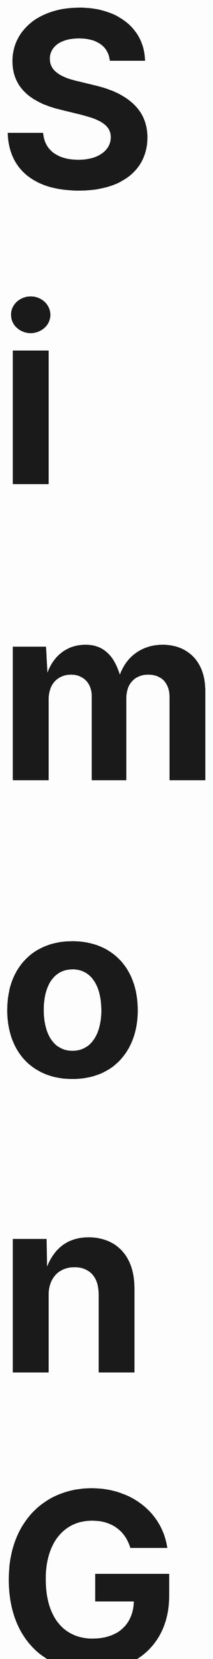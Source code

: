 
# <span style="font-size:2000%; font-weight:bold">Simon Game</span>

# ***<p align="center" style="font-size: 900%">Get ready to challenge your memory skills and have some fun with Simon - the classic electronic game brought to life in your browser! Follow the patterns and climb the levels to become the ultimate Simon master. Are you up for the challenge?</p>***
<br>
<br>


**The Simon Game is a simple memory game, in which the user needs to repeat the sequence of colors and sounds generated by the computer. The game gets progressively    harder as the user successfully completes each level.
This project is a web-based version of the Simon Game, built with HTML, CSS, and JavaScript.**

## :woman_shrugging: **How to Play**
 *To play the game, simply open the index.html file in your web browser. Press any key to start the game. The computer will randomly generate a sequence of colors      and sounds. Repeat the sequence by clicking on the colored buttons in the correct order. Each time you successfully complete a level, the game will get harder by       adding an additional color to the sequence. If you make a mistake, the game will end and you'll have to start over*

## **Files**
**The project consists of the following files:**<br>
**1) index.html: The main HTML file, which contains the game board and links to the CSS and JavaScript files.<br>
  2) styles.css: The CSS file, which contains the styling for the game board and buttons.<br>
  3) game.js: The JavaScript file, which contains the game logic and functionality.**

## **Game Logic**
*The game logic is contained within the game.js file. The game uses two arrays to keep track of the sequence of colors and the user's clicked colors. Each time the user clicks on a color button, the clicked color is added to the user's array, and the function checkAnswer is called to check if the user's sequence matches the computer's sequence. If the user's sequence matches, the game moves on to the next level. If the user makes a mistake, the game ends and the startOver function is called to reset the game.*

[Play Here](file:///C:/Users/Hp/OneDrive/Desktop/Simon%20Game%20Challenge%20Step%201%20Answer/index.html)

## :rocket: **Features**

* The project is a browser-based implementation of the classic electronic game Simon.<br>
* It uses HTML, CSS, and JavaScript to create the game interface and logic.<br>
* The game features four colored buttons that light up in a random pattern that the player must then repeat.<br>
* The game keeps track of the player's progress through the levels and increases the difficulty as they advance.<br>
* The game includes sound effects and animations to enhance the playing experience.<br>
* The game includes error handling to detect and respond to incorrect button presses.<br>
* The game is responsive and can be played on a variety of devices and screen sizes.<br>

## :fire: **Screenshort**

![Screenshot of my project](im1.png)
![Screenshot of my project](im2.png)
